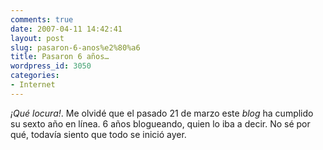```yaml
---
comments: true
date: 2007-04-11 14:42:41
layout: post
slug: pasaron-6-anos%e2%80%a6
title: Pasaron 6 años…
wordpress_id: 3050
categories:
- Internet
---
```


_¡Qué locura!_. Me olvidé que el pasado 21 de marzo este _blog_ ha cumplido su sexto año en línea. 6 años blogueando, quien lo iba a decir. No sé por qué, todavía siento que todo se inició ayer.
